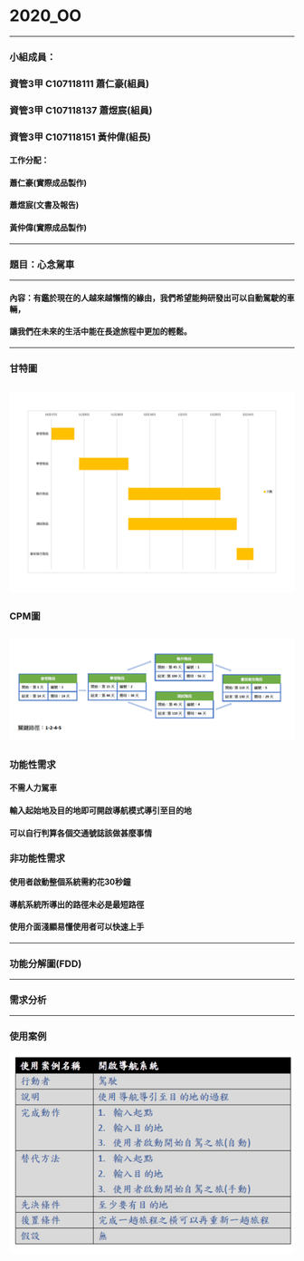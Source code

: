 # 2020_OO
-------------------------------------------------
### 小組成員：
### 資管3甲 C107118111 蕭仁豪(組員)
### 資管3甲 C107118137 蕭煜宸(組員)
### 資管3甲 C107118151 黃仲偉(組長)
#### 工作分配：
#### 蕭仁豪(實際成品製作)
#### 蕭煜宸(文書及報告)
#### 黃仲偉(實際成品製作)
-------------------------------------------------
### 題目：心念駕車
-------------------------------------------------
#### 內容：有鑑於現在的人越來越懶惰的緣由，我們希望能夠研發出可以自動駕駛的車輛，
#### 讓我們在未來的生活中能在長途旅程中更加的輕鬆。
-------------------------------------------------
### **甘特圖**
![pic](甘特圖.png "gent")
-------------------------------------------------
### **CPM圖**
![pic](CPM.png "CPM")
-------------------------------------------------
### **功能性需求**
#### 不需人力駕車
#### 輸入起始地及目的地即可開啟導航模式導引至目的地
#### 可以自行判算各個交通號誌該做甚麼事情
### **非功能性需求**
#### 使用者啟動整個系統需約花30秒鐘
#### 導航系統所導出的路徑未必是最短路徑
#### 使用介面淺顯易懂使用者可以快速上手
-------------------------------------------------
### **功能分解圖(FDD)**
-------------------------------------------------
### **需求分析**
-------------------------------------------------
### **使用案例**
![pic](使用案例.png "使用案例")

